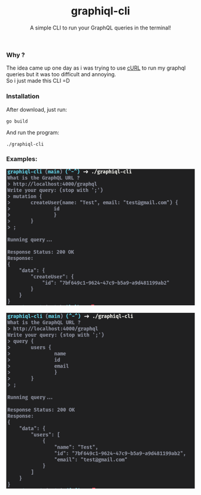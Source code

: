 <h1 align="center">graphiql-cli</h1>
<p align="center">A simple CLI to run your GraphQL queries in the terminal!</p>

<br/>

### Why ?

The idea came up one day as i was trying to use [cURL](https://en.wikipedia.org/wiki/CURL) to run my graphql queries but it was too difficult and annoying.
<br/>
So i just made this CLI =D


### Installation

After download, just run:
```
go build
```
And run the program:
```
./graphiql-cli
```


### Examples:

<div align="center">
<img src="./static/print1.png"></img>
<br/>
<br/>
<img src="./static/print2.png"></img>
</div>
